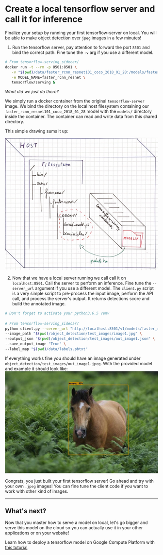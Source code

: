 # Create a local tensorflow server and call it for inference

Finalize your setup by running your first tensorflow-server on local.
You will be able to make object detection over `jpeg` images in a few minutes!

1. Run the tensorflow server, pay attention to forward the port `8501` and bind the correct path.
Fine tune the `-v` arg if you use a different model.
```bash
# From tensorflow-serving_sidecar/
docker run -t --rm -p 8501:8501 \
   -v "$(pwd)/data/faster_rcnn_resnet101_coco_2018_01_28:/models/faster_rcnn_resnet" \
   -e MODEL_NAME=faster_rcnn_resnet \
   tensorflow/serving &
```
_What did we just do there?_ 

We simply run a docker container from the original `tensorflow-server` image. We bind the directory on the local host filesystem containing our `faster_rcnn_resnet101_coco_2018_01_28`
 model with the `models/` directory inside the container. The container can read and write data from this shared directory. 

This simple drawing sums it up:
 
 ![docker run -v drawing](../assets/docker_run_v.jpg) 

2. Now that we have a local server running we call call it on `localhost:8501`.
Call the server to perform an inference. Fine tune the `--server_url` argument if you use a different model.
The `client.py` script is a very simple script to pre-process the input image, perform the API call, and process the server's output. 
It returns detections score and build the annotated image. 

```bash
# Don't forget to activate your python3.6.5 venv

# From tensorflow-serving_sidecar/
python client.py --server_url "http://localhost:8501/v1/models/faster_rcnn_resnet:predict" \
--image_path "$(pwd)/object_detection/test_images/image1.jpg" \
--output_json "$(pwd)/object_detection/test_images/out_image1.json" \
--save_output_image "True" \
--label_map "$(pwd)/data/labels.pbtxt"
```

If everything works fine you should have an image generated under `object_detection/test_images/out_image1.jpeg`.
With the provided model and example it should look like:
![Output image based on the inference results from the model](../assets/out_image1.jpeg) 

Congrats, you just built your first tensorflow server!
Go ahead and try with your own `.jpeg` images! You can fine tune the client code if you want to work with other kind of images.

---- 
## What's next?

Now that you master how to serve a model on local, let's go bigger and serve this model on the cloud 
 so you can actually use it in your other applications or on your website! 

Learn how to deploy a tensorflow model on Google Compute Platform with [this tutorial](tf_server_k8s.md).
